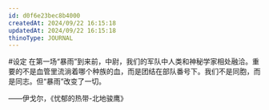 ```yaml
---
id: d0f6e23bec8b4000
createdAt: 2024/09/22 16:15:18
updatedAt: 2024/09/22 16:15:18
thinoType: JOURNAL
---
```

#设定 在第一场“暴雨”到来前，中尉，我们的军队中人类和神秘学家相处融洽。重要的不是血管里流淌着哪个种族的血，而是团结在部队番号下。我们不是同胞，而是同志。但“暴雨”改变了一切。

——伊戈尔，《忧郁的热带-北地骏鹰》